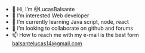 - 👋 Hi, I’m @LucasBalsante
- 👀 I’m interested Web developer
- 🌱 I’m currently learning Java script, node, react
- 💞️ I’m looking to collaborate on github and forums
- 📫 How to reach me with my e-mail is the best form balsantelucas14@gmail.com

<!---
LucasBalsante/LucasBalsante is a ✨ special ✨ repository because its `README.md` (this file) appears on your GitHub profile.
You can click the Preview link to take a look at your changes.
--->
